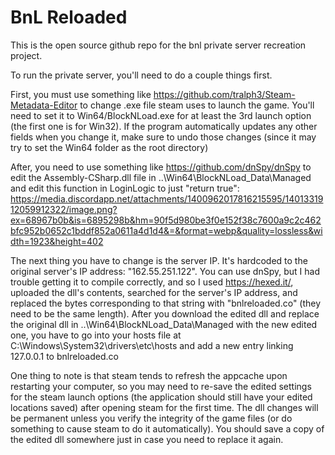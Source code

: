 # BnL Reloaded
This is the open source github repo for the bnl private server recreation project.

To run the private server, you'll need to do a couple things first.

First, you must use something like https://github.com/tralph3/Steam-Metadata-Editor to change .exe file steam uses to launch the game. You'll need to set it to Win64/BlockNLoad.exe for at least the 3rd launch option (the first one is for Win32). If the program automatically updates any other fields when you change it, make sure to undo those changes (since it may try to set the Win64 folder as the root directory)

After, you need to use something like https://github.com/dnSpy/dnSpy to edit the Assembly-CSharp.dll file in ..\Win64\BlockNLoad_Data\Managed and edit this function in LoginLogic to just "return true": https://media.discordapp.net/attachments/1400962017816215595/1401331912059912322/image.png?ex=68967b0b&is=6895298b&hm=90f5d980be3f0e152f38c7600a9c2c462bfc952b0652c1bddf852a0611a4d1d4&=&format=webp&quality=lossless&width=1923&height=402 

The next thing you have to change is the server IP. It's hardcoded to the original server's IP address: "162.55.251.122". You can use dnSpy, but I had trouble getting it to compile correctly, and so I used https://hexed.it/, uploaded the dll's contents, searched for the server's IP address, and replaced the bytes corresponding to that string with "bnlreloaded.co" (they need to be the same length). After you download the edited dll and replace the original dll in ..\Win64\BlockNLoad_Data\Managed with the new edited one, you have to go into your hosts file at C:\Windows\System32\drivers\etc\hosts and add a new entry linking 127.0.0.1 to bnlreloaded.co

One thing to note is that steam tends to refresh the appcache upon restarting your computer, so you may need to re-save the edited settings for the steam launch options (the application should still have your edited locations saved) after opening steam for the first time. The dll changes will be permanent unless you verify the integrity of the game files (or do something to cause steam to do it automatically). You should save a copy of the edited dll somewhere just in case you need to replace it again.
